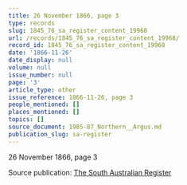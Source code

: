 ```yaml
---
title: 26 November 1866, page 3
type: records
slug: 1845_76_sa_register_content_19968
url: /records/1845_76_sa_register_content_19968/
record_id: 1845_76_sa_register_content_19968
date: '1866-11-26'
date_display: null
volume: null
issue_number: null
page: '3'
article_type: other
issue_reference: 1866-11-26, page 3
people_mentioned: []
places_mentioned: []
topics: []
source_document: 1985-87_Northern__Argus.md
publication_slug: sa-register
---
```


26 November 1866, page 3

Source publication: [The South Australian Register](/publications/sa-register/)
